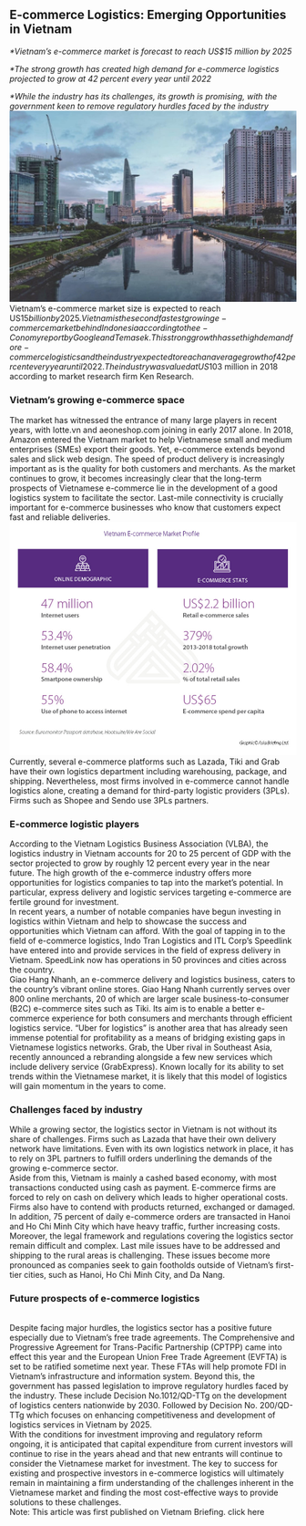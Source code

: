 ## E-commerce Logistics: Emerging Opportunities in Vietnam

_*Vietnam’s e-commerce market is forecast to reach US$15 million by 2025_

_*The strong growth has created high demand for e-commerce logistics projected to grow at 42 percent every year until 2022_

_*While the industry has its challenges, its growth is promising, with the government keen to remove regulatory hurdles faced by the industry_
<img src="images/hcm.jpg"/>
Vietnam’s e-commerce market size is expected to reach US$15 billion by 2025. Vietnam is the second fastest growing e-commerce market behind Indonesia according to the e-Conomy report by Google and Temasek. This strong growth has set high demand for e-commerce logistics and the industry expected to reach an average growth of 42 percent every year until 2022. The industry was valued at US$103 million in 2018 according to market research firm Ken Research. 

### Vietnam’s growing e-commerce space

The market has witnessed the entrance of many large players in recent years, with lotte.vn and aeoneshop.com joining in early 2017 alone. In 2018, Amazon entered the Vietnam market to help Vietnamese small and medium enterprises (SMEs) export their goods. Yet, e-commerce extends beyond sales and slick web design.
The speed of product delivery is increasingly important as is the quality for both customers and merchants. As the market continues to grow, it becomes increasingly clear that the long-term prospects of Vietnamese e-commerce lie in the development of a good logistics system to facilitate the sector. Last-mile connectivity is crucially important for e-commerce businesses who know that customers expect fast and reliable deliveries.
<img src="images/e-commerce.jpg"/>
Currently, several e-commerce platforms such as Lazada, Tiki and Grab have their own logistics department including warehousing, package, and shipping. Nevertheless, most firms involved in e-commerce cannot handle logistics alone, creating a demand for third-party logistic providers (3PLs). Firms such as Shopee and Sendo use 3PLs partners. 

### E-commerce logistic players

According to the Vietnam Logistics Business Association (VLBA), the logistics industry in Vietnam accounts for 20 to 25 percent of GDP with the sector projected to grow by roughly 12 percent every year in the near future. The high growth of the e-commerce industry offers more opportunities for logistics companies to tap into the market’s potential. In particular, express delivery and logistic services targeting e-commerce are fertile ground for investment.
<br>
In recent years, a number of notable companies have begun investing in logistics within Vietnam and help to showcase the success and opportunities which Vietnam can afford.
With the goal of tapping in to the field of e-commerce logistics, Indo Tran Logistics and ITL Corp’s Speedlink have entered into and provide services in the field of express delivery in Vietnam. SpeedLink now has operations in 50 provinces and cities across the country.
<br>
Giao Hang Nhanh, an e-commerce delivery and logistics business, caters to the country’s vibrant online stores. Giao Hang Nhanh currently serves over 800 online merchants, 20 of which are larger scale business-to-consumer (B2C) e-commerce sites such as Tiki. Its aim is to enable a better e-commerce experience for both consumers and merchants through efficient logistics service.
“Uber for logistics” is another area that has already seen immense potential for profitability as a means of bridging existing gaps in Vietnamese logistics networks. Grab, the Uber rival in Southeast Asia, recently announced a rebranding alongside a few new services which include delivery service (GrabExpress). Known locally for its ability to set trends within the Vietnamese market, it is likely that this model of logistics will gain momentum in the years to come.

### Challenges faced by industry

While a growing sector, the logistics sector in Vietnam is not without its share of challenges. Firms such as Lazada that have their own delivery network have limitations. Even with its own logistics network in place, it has to rely on 3PL partners to fulfill orders underlining the demands of the growing e-commerce sector.
<br>
Aside from this, Vietnam is mainly a cashed based economy, with most transactions conducted using cash as payment. E-commerce firms are forced to rely on cash on delivery which leads to higher operational costs.
Firms also have to contend with products returned, exchanged or damaged. In addition, 75 percent of daily e-commerce orders are transacted in Hanoi and Ho Chi Minh City which have heavy traffic, further increasing costs.
<br>
Moreover, the legal framework and regulations covering the logistics sector remain difficult and complex. Last mile issues have to be addressed and shipping to the rural areas is challenging. These issues become more pronounced as companies seek to gain footholds outside of Vietnam’s first-tier cities, such as Hanoi, Ho Chi Minh City, and Da Nang.

### Future prospects of e-commerce logistics
<br>
Despite facing major hurdles, the logistics sector has a positive future especially due to Vietnam’s free trade agreements. The Comprehensive and Progressive Agreement for Trans-Pacific Partnership (CPTPP) came into effect this year and the European Union Free Trade Agreement (EVFTA) is set to be ratified sometime next year. These FTAs will help promote FDI in Vietnam’s infrastructure and information system.
Beyond this, the government has passed legislation to improve regulatory hurdles faced by the industry.
These include Decision No.1012/QD-TTg on the development of logistics centers nationwide by 2030. Followed by Decision No. 200/QD-TTg which focuses on enhancing competitiveness and development of logistics services in Vietnam by 2025.
<br>
With the conditions for investment improving and regulatory reform ongoing, it is anticipated that capital expenditure from current investors will continue to rise in the years ahead and that new entrants will continue to consider the Vietnamese market for investment. The key to success for existing and prospective investors in e-commerce logistics will ultimately remain in maintaining a firm understanding of the challenges inherent in the Vietnamese market and finding the most cost-effective ways to provide solutions to these challenges.
<br>
Note: This article was first published on Vietnam Briefing. click here
